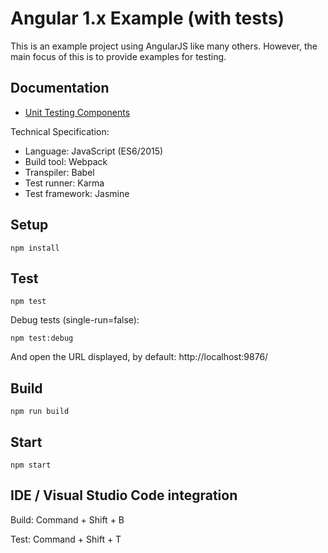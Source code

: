 Angular 1.x Example (with tests)
================================

This is an example project using AngularJS like many others.
However, the main focus of this is to provide examples for testing.

Documentation
-------------
* [Unit Testing Components](doc/unitTestingComponents.md)

Technical Specification:

* Language: JavaScript (ES6/2015)
* Build tool: Webpack
* Transpiler: Babel
* Test runner: Karma
* Test framework: Jasmine

Setup
-----
`npm install`

Test
----
`npm test`

Debug tests (single-run=false):

`npm test:debug`

And open the URL displayed, by default: http://localhost:9876/

Build
-----
`npm run build`

Start
-----
`npm start`

IDE / Visual Studio Code integration
------------------------------------
Build: Command + Shift + B

Test: Command + Shift + T


